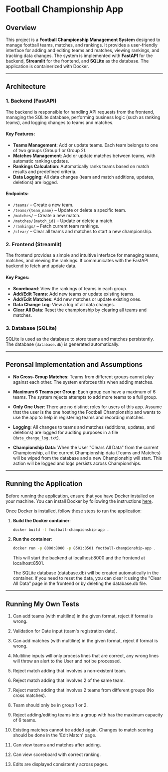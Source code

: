 # Football Championship App

## Overview

This project is a **Football Championship Management System** designed to manage football teams, matches, and rankings. It provides a user-friendly interface for adding and editing teams and matches, viewing rankings, and tracking data changes. The system is implemented with **FastAPI** for the backend, **Streamlit** for the frontend, and **SQLite** as the database. The application is containerized with Docker.

---

## Architecture

### 1. **Backend (FastAPI)**
The backend is responsible for handling API requests from the frontend, managing the SQLite database, performing business logic (such as ranking teams), and logging changes to teams and matches.

#### Key Features:
- **Teams Management**: Add or update teams. Each team belongs to one of two groups (Group 1 or Group 2).
- **Matches Management**: Add or update matches between teams, with automatic ranking updates.
- **Rankings Calculation**: Automatically ranks teams based on match results and predefined criteria.
- **Data Logging**: All data changes (team and match additions, updates, deletions) are logged. 
  
#### Endpoints:
- `/teams/` – Create a new team.
- `/teams/{team_name}` – Update or delete a specific team.
- `/matches/` – Create a new match.
- `/matches/{match_id}` – Update or delete a match.
- `/rankings/` – Fetch current team rankings.
- `/clear/` – Clear all teams and matches to start a new championship.

### 2. **Frontend (Streamlit)**
The frontend provides a simple and intuitive interface for managing teams, matches, and viewing the rankings. It communicates with the FastAPI backend to fetch and update data.

#### Key Pages:
- **Scoreboard**: View the rankings of teams in each group.
- **Add/Edit Teams**: Add new teams or update existing teams.
- **Add/Edit Matches**: Add new matches or update existing ones.
- **Data Change Log**: View a log of all data changes.
- **Clear All Data**: Reset the championship by clearing all teams and matches.

### 3. **Database (SQLite)**
SQLite is used as the database to store teams and matches persistently. The database (`database.db`) is generated automatically.

---

## Peronsal Implementation and Assumptions

- **No Cross-Group Matches**: Teams from different groups cannot play against each other. The system enforces this when adding matches.
  
- **Maximum 6 Teams per Group**: Each group can have a maximum of 6 teams. The system rejects attempts to add more teams to a full group.

- **Only One User**: There are no distinct roles for users of this app. Assume that the user is the one hosting the Football Championship and wants to use the app to help in registering teams and recording matches.

- **Logging**: All changes to teams and matches (additions, updates, and deletions) are logged for auditing purposes in a file (`data_change_log.txt`).

- **Championship Data**: When the User "Clears All Data" from the current Championship, all the current Championship data (Teams and Matches) will be wiped from the database and a new Championship will start. This action will be logged and logs persists across Championships.

---

## Running the Application

Before running the application, ensure that you have Docker installed on your machine. You can install Docker by following the instructions [here](https://docs.docker.com/get-docker/).

Once Docker is installed, follow these steps to run the application:

1. **Build the Docker container**:
   ```bash
   docker build -t football-championship-app .
   ```

1. **Run the container**:
   ```bash 
   docker run -p 8000:8000 -p 8501:8501 football-championship-app .
   ```

    This will start the backend at localhost:8000 and the frontend at localhost:8501.

    The SQLite database (database.db) will be created automatically in the container. If you need to reset the data, you can clear it using the "Clear All Data" page in the frontend or by deleting the database.db file.

---

## Running My Own Tests

1. Can add teams (with multiline) in the given format, reject if format is wrong.

1. Validation for Date input (team's registration date).
1. Can add matches (with multiline) in the given format, 
reject if format is wrong.
1. Multiline inputs will only process lines that are correct, any wrong lines will throw an alert to the User and not be processed.
1. Reject match adding that involves a non-existent team.
1. Reject match adding that involves 2 of the same team.
1. Reject match adding that involves 2 teams from different groups (No cross matches).
1. Team should only be in group 1 or 2.
1. Reject adding/editing teams into a group with has the maximum capacity of 6 teams.
1. Existing matches cannot be added again. Changes to match scoring should be done in the 'Edit Match' page.
1. Can view teams and matches after adding.
1. Can view scoreboard with correct ranking.
1. Edits are displayed consistently across pages.

    